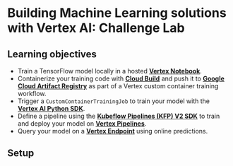 # Building Machine Learning solutions with Vertex AI: Challenge Lab

## Learning objectives

* Train a TensorFlow model locally in a hosted [**Vertex Notebook**](https://cloud.google.com/vertex-ai/docs/general/notebooks?hl=sv).
* Containerize your training code with [**Cloud Build**](https://cloud.google.com/build) and push it to [**Google Cloud Artifact Registry**](https://cloud.google.com/artifact-registry) as part of a Vertex custom container training workflow.
* Trigger a `CustomContainerTrainingJob` to train your model with the [**Vertex AI Python SDK**](https://googleapis.dev/python/aiplatform/latest/aiplatform.html).
* Define a pipeline using the [**Kubeflow Pipelines (KFP) V2 SDK**](https://www.kubeflow.org/docs/components/pipelines/sdk/v2/v2-compatibility) to train and deploy your model on [**Vertex Pipelines**](https://cloud.google.com/vertex-ai/docs/pipelines).
* Query your model on a [**Vertex Endpoint**](https://cloud.google.com/vertex-ai/docs/predictions/getting-predictions) using online predictions.

## Setup